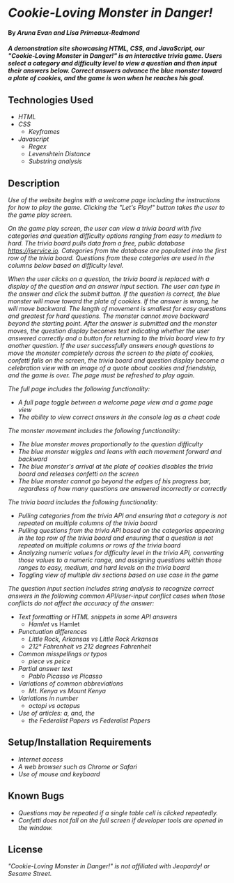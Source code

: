 # _Cookie-Loving Monster in Danger!_

#### By _**Aruna Evan and Lisa Primeaux-Redmond**_

#### _A demonstration site showcasing HTML, CSS, and JavaScript, our "Cookie-Loving Monster in Danger!" is an interactive trivia game. Users select a category and difficulty level to view a question and then input their answers below. Correct answers advance the blue monster toward a plate of cookies, and the game is won when he reaches his goal._

## Technologies Used

* _HTML_
* _CSS_
    * _Keyframes_
* _Javascript_
    * _Regex_
    * _Levenshtein Distance_
    * _Substring analysis_

## Description

_Use of the website begins with a welcome page including the instructions for how to play the game. Clicking the "Let's Play!" button takes the user to the game play screen._

_On the game play screen, the user can view a trivia board with five categories and question difficulty options ranging from easy to medium to hard. The trivia board pulls data from a free, public database https://jservice.io. Categories from the database are populated into the first row of the trivia board. Questions from these categories are used in the columns below based on difficulty level._

_When the user clicks on a question, the trivia board is replaced with a display of the question and an answer input section. The user can type in the answer and click the submit button. If the question is correct, the blue monster will move toward the plate of cookies. If the answer is wrong, he will move backward. The length of movement is smallest for easy questions and greatest for hard questions. The monster cannot move backward beyond the starting point. After the answer is submitted and the monster moves, the question display becomes text indicating whether the user answered correctly and a button for returning to the trivia board view to try another question. If the user successfully answers enough questions to move the monster completely across the screen to the plate of cookies, confetti falls on the screen, the trivia board and question display become a celebration view with an image of a quote about cookies and friendship, and the game is over. The page must be refreshed to play again._ 

_The full page includes the following functionality:_
* _A full page toggle between a welcome page view and a game page view_
* _The ability to view correct answers in the console log as a cheat code_

_The monster movement includes the following functionality:_
* _The blue monster moves proportionally to the question difficulty_
* _The blue monster wiggles and leans with each movement forward and backward_
* _The blue monster's arrival at the plate of cookies disables the trivia board and releases confetti on the screen_
* _The blue monster cannot go beyond the edges of his progress bar, regardless of how many questions are answered incorrectly or correctly_

_The trivia board includes the following functionality:_
 * _Pulling categories from the trivia API and ensuring that a category is not repeated on multiple columns of the trivia board_
* _Pulling questions from the trivia API based on the categories appearing in the top row of the trivia board and ensuring that a question is not repeated on multiple columns or rows of the trivia board_
* _Analyzing numeric values for difficulty level in the trivia API, converting those values to a numeric range, and assigning questions within those ranges to easy, medium, and hard levels on the trivia board_
* _Toggling view of multiple div sections based on use case in the game_

_The question input section includes string analysis to recognize correct answers in the following common API/user-input conflict cases when those conflicts do not affect the accuracy of the answer:_
* _Text formatting or HTML snippets in some API answers_
    * <i>Hamlet</i> vs Hamlet
* _Punctuation differences_
    * _Little Rock, Arkansas vs Little Rock Arkansas_
    * _212° Fahrenheit vs 212 degrees Fahrenheit_
* _Common misspellings or typos_
    * _piece vs peice_
* _Partial answer text_
    * _Pablo Picasso vs Picasso_
* _Variations of common abbreviations_
    * _Mt. Kenya vs Mount Kenya_
* _Variations in number_
    * _octopi vs octopus_
* _Use of articles: a, and, the_
    * _the Federalist Papers vs Federalist Papers_

## Setup/Installation Requirements

* _Internet access_
* _A web browser such as Chrome or Safari_
* _Use of mouse and keyboard_

## Known Bugs

* _Questions may be repeated if a single table cell is clicked repeatedly._
* _Confetti does not fall on the full screen if developer tools are opened in the window._

## License

_"Cookie-Loving Monster in Danger!" is not affiliated with Jeopardy! or Sesame Street._ 

